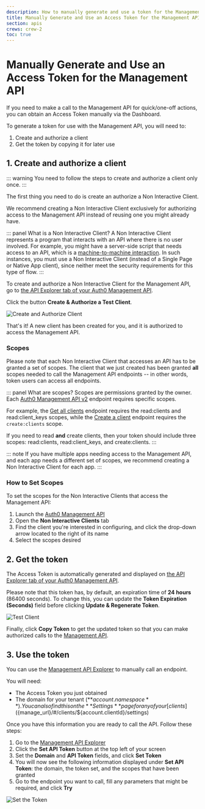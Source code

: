 ```yaml
---
description: How to manually generate and use a token for the Management API
title: Manually Generate and Use an Access Token for the Management API
section: apis
crews: crew-2
toc: true
---
```

# Manually Generate and Use an Access Token for the Management API

If you need to make a call to the Management API for quick/one-off actions, you can obtain an Access Token manually via the Dashboard.

To generate a token for use with the Management API, you will need to:

1. Create and authorize a client
2. Get the token by copying it for later use

## 1. Create and authorize a client

::: warning
You need to follow the steps to create and authorize a client only once.
:::

The first thing you need to do is create an authorize a Non Interactive Client.

We recommend creating a Non Interactive Client exclusively for authorizing access to the Management API instead of reusing one you might already have.

::: panel What is a Non Interactive Client?
A Non Interactive Client represents a program that interacts with an API where there is no user involved. For example, you might have a server-side script that needs access to an API, which is a [machine-to-machine interaction](/api-auth/grant/client-credentials). In such instances, you must use a Non Interactive Client (instead of a Single Page or Native App client), since neither meet the security requirements for this type of flow.
:::

To create and authorize a Non Interactive Client for the Management API, go to [the API Explorer tab of your Auth0 Management API](${manage_url}/#/apis/management/explorer).

Click the button __Create & Authorize a Test Client__.

![Create and Authorize Client](/media/articles/api/tokens/create-authorize-client.png)

That's it! A new client has been created for you, and it is authorized to access the Management API.

### Scopes

Please note that each Non Interactive Client that accesses an API has to be granted a set of scopes. The client that we just created has been granted **all** scopes needed to call the Management API endpoints -- in other words, token users can access all endpoints.

::: panel What are scopes?
Scopes are permissions granted by the owner. Each [Auth0 Management API v2](/api/management/v2) endpoint requires specific scopes.

For example, the [Get all clients](/api/management/v2#!/Clients/get_clients) endpoint requires the read:clients and read:client_keys scopes, while the [Create a client](/api/management/v2#!/Clients/post_clients) endpoint requires the `create:clients` scope.

If you need to read **and** create clients, then your token should include three scopes: read:clients, read:client_keys, and create:clients.
:::

::: note
If you have multiple apps needing access to the Management API, and each app needs a different set of scopes, we recommend creating a Non Interactive Client for each app.
:::

### How to Set Scopes

To set the scopes for the Non Interactive Clients that access the Management API:

1. Launch the [Auth0 Management API](${manage_url}/#/apis)
2. Open the **Non Interactive Clients** tab
3. Find the client you're interested in configuring, and click the drop-down arrow located to the right of its name
4. Select the scopes desired

## 2. Get the token

The Access Token is automatically generated and displayed on [the API Explorer tab of your Auth0 Management API](${manage_url}/#/apis/management/explorer).

Please note that this token has, by default, an expiration time of **24 hours** (86400 seconds). To change this, you can update the __Token Expiration (Seconds)__ field before clicking __Update & Regenerate Token__.

![Test Client](/media/articles/api/tokens/copy-token.png)

Finally, click __Copy Token__ to get the updated token so that you can make authorized calls to the [Management API](/api/management/v2).

## 3. Use the token

You can use the [Management API Explorer](/api/management/v2) to manually call an endpoint.

You will need:

* The Access Token you just obtained
* The domain for your tenant (**${account.namespace}**). You can also find this on the **Settings** page for any of your [clients](${manage_url}/#/clients/${account.clientId}/settings)

Once you have this information you are ready to call the API. Follow these steps:

1. Go to the [Management API Explorer](/api/management/v2)
1. Click the __Set API Token__ button at the top left of your screen
1. Set the __Domain__ and __API Token__ fields, and click __Set Token__
1. You will now see the following information displayed under __Set API Token__: the domain, the token set, and the scopes that have been granted
1. Go to the endpoint you want to call, fill any parameters that might be required, and click __Try__

![Set the Token](/media/articles/api/tokens/set-token.png)